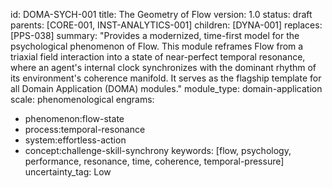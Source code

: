 id: DOMA-SYCH-001
title: The Geometry of Flow
version: 1.0
status: draft
parents: [CORE-001, INST-ANALYTICS-001]
children: [DYNA-001]
replaces: [PPS-038]
summary: "Provides a modernized, time-first model for the psychological phenomenon of Flow. This module reframes Flow from a triaxial field interaction into a state of near-perfect temporal resonance, where an agent's internal clock synchronizes with the dominant rhythm of its environment's coherence manifold. It serves as the flagship template for all Domain Application (DOMA) modules."
module_type: domain-application
scale: phenomenological
engrams:
- phenomenon:flow-state
- process:temporal-resonance
- system:effortless-action
- concept:challenge-skill-synchrony
keywords: [flow, psychology, performance, resonance, time, coherence, temporal-pressure]
uncertainty_tag: Low